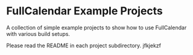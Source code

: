 
# FullCalendar Example Projects

A collection of simple example projects to show how to use FullCalendar with various build setups.

Please read the README in each project subdirectory.
jfkjekzf